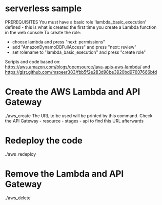 # serverless sample

PREREQUISITES
You must have a basic role 'lambda_basic_execution' defined - this is what is created
the first time you create a Lambda function in the web console
To create the role:
  - choose lambda and press "next: permissions"
  - add "AmazonDynamoDBFullAccess" and press "next: review"
  - set rolename to "lambda_basic_execution" and press "create role"

Scripts and code based on:
https://aws.amazon.com/blogs/opensource/java-apis-aws-lambda/
and
https://gist.github.com/mspeer383/fbb5f2e283d98be3920bd97607666bfd

# Create the AWS Lambda and API Gateway
./aws_create
The URL to be used will be printed by this command.
Check the API Gateway - resource - stages - api to find this URL afterwards

# Redeploy the code 
./aws_redeploy

# Remove the Lambda and API Gateway 
./aws_delete

